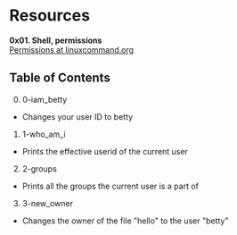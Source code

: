 # Resources <br />
**0x01. Shell, permissions** <br />
[Permissions at linuxcommand.org](http://linuxcommand.org/lc3_lts0090.php) <br />
## Table of Contents <br />
0. 0-iam_betty
- Changes your user ID to betty
1. 1-who_am_i
- Prints the effective userid of the current user
2. 2-groups
- Prints all the groups the current user is a part of
3. 3-new_owner
- Changes the owner of the file "hello" to the user "betty"
 


